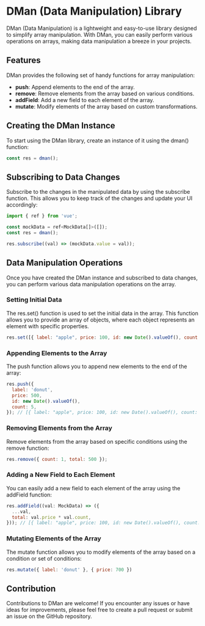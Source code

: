 # DMan (Data Manipulation) Library

DMan (Data Manipulation) is a lightweight and easy-to-use library designed to simplify array manipulation. With DMan, you can easily perform various operations on arrays, making data manipulation a breeze in your projects.

## Features

DMan provides the following set of handy functions for array manipulation:

- **push**: Append elements to the end of the array.
- **remove**: Remove elements from the array based on various conditions.
- **addField**: Add a new field to each element of the array.
- **mutate**: Modify elements of the array based on custom transformations.

## Creating the DMan Instance
To start using the DMan library, create an instance of it using the dman() function:
```javascript
const res = dman();
```
## Subscribing to Data Changes
Subscribe to the changes in the manipulated data by using the subscribe function. This allows you to keep track of the changes and update your UI accordingly:

```javascript
import { ref } from 'vue';

const mockData = ref<MockData[]>([]);
const res = dman();

res.subscribe((val) => (mockData.value = val));
```

## Data Manipulation Operations
Once you have created the DMan instance and subscribed to data changes, you can perform various data manipulation operations on the array.

### Setting Initial Data
The res.set() function is used to set the initial data in the array. This function allows you to provide an array of objects, where each object represents an element with specific properties.
```javascript
res.set([{ label: "apple", price: 100, id: new Date().valueOf(), count: 10 }]);
```

### Appending Elements to the Array
The push function allows you to append new elements to the end of the array:
```javascript
res.push({
  label: 'donut',
  price: 500,
  id: new Date().valueOf(),
  count: 5,
}); // [{ label: "apple", price: 100, id: new Date().valueOf(), count: 10 }, { label: 'donut', price: 500, id: new Date().valueOf(), count: 5 }]
```

### Removing Elements from the Array
Remove elements from the array based on specific conditions using the remove function:
```javascript
res.remove({ count: 1, total: 500 });
```

### Adding a New Field to Each Element
You can easily add a new field to each element of the array using the addField function:
```javascript
res.addField((val: MockData) => ({
  ...val,
  total: val.price * val.count,
})); // [{ label: "apple", price: 100, id: new Date().valueOf(), count: 10, total: 1000 }, ...]
```

### Mutating Elements of the Array
The mutate function allows you to modify elements of the array based on a condition or set of conditions:
```javascript
res.mutate({ label: 'donut' }, { price: 700 })
```

## Contribution
Contributions to DMan are welcome! If you encounter any issues or have ideas for improvements, please feel free to create a pull request or submit an issue on the GitHub repository.


